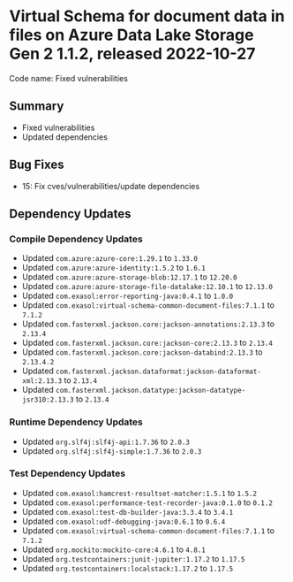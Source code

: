 # Virtual Schema for document data in files on Azure Data Lake Storage Gen 2 1.1.2, released 2022-10-27

Code name: Fixed vulnerabilities

## Summary

* Fixed vulnerabilities
* Updated dependencies

## Bug Fixes

* 15: Fix cves/vulnerabilities/update dependencies

## Dependency Updates

### Compile Dependency Updates

* Updated `com.azure:azure-core:1.29.1` to `1.33.0`
* Updated `com.azure:azure-identity:1.5.2` to `1.6.1`
* Updated `com.azure:azure-storage-blob:12.17.1` to `12.20.0`
* Updated `com.azure:azure-storage-file-datalake:12.10.1` to `12.13.0`
* Updated `com.exasol:error-reporting-java:0.4.1` to `1.0.0`
* Updated `com.exasol:virtual-schema-common-document-files:7.1.1` to `7.1.2`
* Updated `com.fasterxml.jackson.core:jackson-annotations:2.13.3` to `2.13.4`
* Updated `com.fasterxml.jackson.core:jackson-core:2.13.3` to `2.13.4`
* Updated `com.fasterxml.jackson.core:jackson-databind:2.13.3` to `2.13.4.2`
* Updated `com.fasterxml.jackson.dataformat:jackson-dataformat-xml:2.13.3` to `2.13.4`
* Updated `com.fasterxml.jackson.datatype:jackson-datatype-jsr310:2.13.3` to `2.13.4`

### Runtime Dependency Updates

* Updated `org.slf4j:slf4j-api:1.7.36` to `2.0.3`
* Updated `org.slf4j:slf4j-simple:1.7.36` to `2.0.3`

### Test Dependency Updates

* Updated `com.exasol:hamcrest-resultset-matcher:1.5.1` to `1.5.2`
* Updated `com.exasol:performance-test-recorder-java:0.1.0` to `0.1.2`
* Updated `com.exasol:test-db-builder-java:3.3.4` to `3.4.1`
* Updated `com.exasol:udf-debugging-java:0.6.1` to `0.6.4`
* Updated `com.exasol:virtual-schema-common-document-files:7.1.1` to `7.1.2`
* Updated `org.mockito:mockito-core:4.6.1` to `4.8.1`
* Updated `org.testcontainers:junit-jupiter:1.17.2` to `1.17.5`
* Updated `org.testcontainers:localstack:1.17.2` to `1.17.5`
